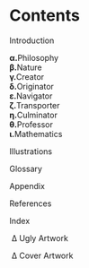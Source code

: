 # Contents
  Introduction
  
  <b>α.</b>Philosophy</br>
  <b>β.</b>Nature</br>
  <b>γ.</b>Creator</br>
  <b>δ.</b>Originator</br>
  <b>ε.</b>Navigator</br>
  <b>ζ.</b>Transporter</br>
  <b>η.</b>Culminator</br>
  <b>θ.</b>Professor</br>
  <b>ι.</b>Mathematics
  
  Illustrations
  
  Glossary
  
  Appendix
  
  References
  
  Index
  
  ∆ Ugly Artwork
  
  ∆ Cover Artwork
